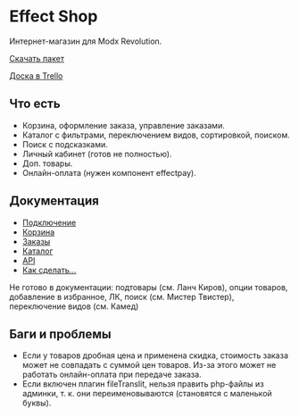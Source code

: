 # Effect Shop

Интернет-магазин для Modx Revolution.

[Скачать пакет](packages)

[Доска в Trello](https://trello.com/b/ARFKdKVg/shop)

## Что есть
- Корзина, оформление заказа, управление заказами.
- Каталог с фильтрами, переключением видов, сортировкой, поиском.
- Поиск с подсказками.
- Личный кабинет (готов не полностью).
- Доп. товары.
- Онлайн-оплата (нужен компонент effectpay).

## Документация
- [Подключение](docs/head.md)
- [Корзина](docs/cart.md)
- [Заказы](docs/order.md)
- [Каталог](docs/catalog.md)
- [API](docs/api.md)
- [Как сделать...](docs/how-do.md)

Не готово в документации: подтовары (см. Ланч Киров), опции товаров, добавление в избранное, ЛК, поиск (см. Мистер Твистер), переключение видов (см. Камед)

## Баги и проблемы
- Если у товаров дробная цена и применена скидка, стоимость заказа может не совпадать с суммой цен товаров. Из-за этого может не работать онлайн-оплата при передаче заказа.
- Если включен плагин fileTranslit, нельзя править php-файлы из админки, т. к. они переименовываются (становятся с маленькой буквы).